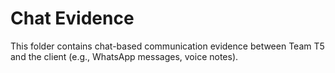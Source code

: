 # Chat Evidence

This folder contains chat-based communication evidence between Team T5 and the client (e.g., WhatsApp messages, voice notes).
